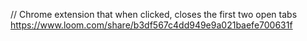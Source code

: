 // Chrome extension that when clicked, closes the first two open tabs
https://www.loom.com/share/b3df567c4dd949e9a021baefe700631f
